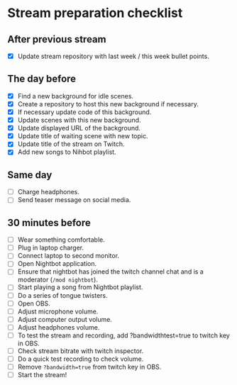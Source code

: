 # Stream preparation checklist

## After previous stream
- [x] Update stream repository with last week / this week bullet points.

## The day before
- [x] Find a new background for idle scenes.
- [x] Create a repository to host this new background if necessary.
- [x] If necessary update code of this background.
- [x] Update scenes with this new background.
- [x] Update displayed URL of the background.
- [x] Update title of waiting scene with new topic.
- [x] Update title of the stream on Twitch.
- [x] Add new songs to Nihbot playlist.

## Same day
- [ ] Charge headphones.
- [ ] Send teaser message on social media.

## 30 minutes before
- [ ] Wear something comfortable.
- [ ] Plug in laptop charger.
- [ ] Connect laptop to second monitor.
- [ ] Open Nightbot application.
- [ ] Ensure that nightbot has joined the twitch channel chat and is a moderator (`/mod nightbot`).
- [ ] Start playing a song from Nightbot playlist.
- [ ] Do a series of tongue twisters.
- [ ] Open OBS.
- [ ] Adjust microphone volume.
- [ ] Adjust computer output volume.
- [ ] Adjust headphones volume.
- [ ] To test the stream and recording, add ?bandwidthtest=true to twitch key in OBS.
- [ ] Check stream bitrate with twitch inspector.
- [ ] Do a quick test recording to check volume.
- [ ] Remove `?bandwidth=true` from twitch key in OBS.
- [ ] Start the stream!
